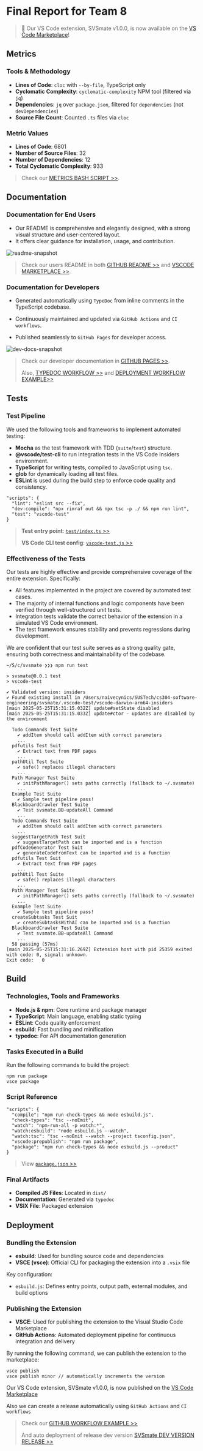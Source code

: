 # Final Report for Team 8

> 🚀  Our VS Code extension, SVSmate v1.0.0, is now available on the [VS Code Marketplace](https://marketplace.visualstudio.com/items?itemName=naivecynics.svsmate)!

## Metrics

### Tools & Methodology

* **Lines of Code**: `cloc` with `--by-file`, TypeScript only
* **Cyclomatic Complexity**: `cyclomatic-complexity` NPM tool (filtered via `jq`)
* **Dependencies**: `jq` over `package.json`, filtered for `dependencies` (not `devDependencies`)
* **Source File Count**: Counted `.ts` files via `cloc`

### Metric Values

* **Lines of Code**: 6801
* **Number of Source Files**: 32
* **Number of Dependencies**: 12
* **Total Cyclomatic Complexity**: 933

> Check our [METRICS BASH SCRIPT >>](https://github.com/naivecynics/SVSmate/blob/main/src/test/metrics.sh).

## Documentation

### Documentation for End Users

* Our README is comprehensive and elegantly designed, with a strong visual structure and user-centered layout. 
* It offers clear guidance for installation, usage, and contribution.

![readme-snapshot](./figures/readme.png)

> Check our users README in both [GITHUB README >>](https://github.com/naivecynics/SVSmate) and [VSCODE MARKETPLACE >>](https://marketplace.visualstudio.com/items?itemName=naivecynics.svsmate).

### Documentation for Developers


* Generated automatically using `TypeDoc` from inline comments in the TypeScript codebase.

* Continuously maintained and updated via `GitHub Actions` and `CI workflows`.

* Published seamlessly to `GitHub Pages` for developer access.

![dev-docs-snapshot](./figures/devdoc.png)

> Check our developer documentation in [GITHUB PAGES >>](https://naivecynics.github.io/SVSmate/).
>
> Also, [TYPEDOC WORKFLOW >>](https://github.com/naivecynics/SVSmate/blob/main/.github/workflows/typedoc.yml) and [DEPLOYMENT WORKFLOW EXAMPLE>>](https://github.com/naivecynics/SVSmate/actions/runs/15238402395)

## Tests

### Test Pipeline

We used the following tools and frameworks to implement automated testing:

- **Mocha** as the test framework with TDD (`suite`/`test`) structure.
- **@vscode/test-cli** to run integration tests in the VS Code Insiders environment.
- **TypeScript** for writing tests, compiled to JavaScript using `tsc`.
- **glob** for dynamically loading all test files.
- **ESLint** is used during the build step to enforce code quality and consistency.

```
"scripts": {
  "lint": "eslint src --fix",
  "dev:compile": "npx rimraf out && npx tsc -p ./ && npm run lint",
  "test": "vscode-test"
}
```

> **Test entry point**: [`test/index.ts` >>](https://github.com/naivecynics/SVSmate/blob/main/src/test/runTest.ts) 
>
> **VS Code CLI test config**: [`vscode-test.js` >>](https://github.com/naivecynics/SVSmate/blob/main/.vscode-test.js)


### Effectiveness of the Tests

Our tests are highly effective and provide comprehensive coverage of the entire extension. Specifically:

- All features implemented in the project are covered by automated test cases.
- The majority of internal functions and logic components have been verified through well-structured unit tests.
- Integration tests validate the correct behavior of the extension in a simulated VS Code environment.
- The test framework ensures stability and prevents regressions during development.

We are confident that our test suite serves as a strong quality gate, ensuring both correctness and maintainability of the codebase.

```
~/S/c/svsmate ❯❯❯ npm run test   

> svsmate@0.0.1 test
> vscode-test

✔ Validated version: insiders
✔ Found existing install in /Users/naivecynics/SUSTech/cs304-software-engineering/svsmate/.vscode-test/vscode-darwin-arm64-insiders
[main 2025-05-25T15:31:15.032Z] update#setState disabled
[main 2025-05-25T15:31:15.033Z] update#ctor - updates are disabled by the environment

  Todo Commands Test Suite
    ✔ addItem should call addItem with correct parameters
    ...
  pdfutils Test Suit
    ✔ Extract text from PDF pages
    ...
  pathUtil Test Suite
    ✔ safe() replaces illegal characters
    ...
  Path Manager Test Suite
    ✔ initPathManager() sets paths correctly (fallback to ~/.svsmate)
    ...
  Example Test Suite
    ✔ Sample test pipeline pass!
  BlackboardCrawler Test Suite
    ✔ Test svsmate.BB-updateAll Command
    ...
  Todo Commands Test Suite
    ✔ addItem should call addItem with correct parameters
    ...
  suggestTargetPath Test Suit
    ✔ suggestTargetPath can be imported and is a function
  pdfCodeGenerator Test Suit
    ✔ generateCodeFromText can be imported and is a function
  pdfutils Test Suit
    ✔ Extract text from PDF pages
    ...
  pathUtil Test Suite
    ✔ safe() replaces illegal characters
    ...
  Path Manager Test Suite
    ✔ initPathManager() sets paths correctly (fallback to ~/.svsmate)
    ...
  Example Test Suite
    ✔ Sample test pipeline pass!
  createSubtasks Test Suit
    ✔ createSubtasksWithAI can be imported and is a function
  BlackboardCrawler Test Suite
    ✔ Test svsmate.BB-updateAll Command
    ...
  58 passing (57ms)
[main 2025-05-25T15:31:16.269Z] Extension host with pid 25359 exited with code: 0, signal: unknown.
Exit code:   0

```

## Build

### Technologies, Tools and Frameworks

* **Node.js & npm**: Core runtime and package manager
* **TypeScript**: Main language, enabling static typing
* **ESLint**: Code quality enforcement
* **esbuild**: Fast bundling and minification
* **typedoc**: For API documentation generation

### Tasks Executed in a Build

Run the following commands to build the project:

```
npm run package
vsce package
```

### Script Reference

```
"scripts": {
  "compile": "npm run check-types && node esbuild.js",
  "check-types": "tsc --noEmit",
  "watch": "npm-run-all -p watch:*",
  "watch:esbuild": "node esbuild.js --watch",
  "watch:tsc": "tsc --noEmit --watch --project tsconfig.json",
  "vscode:prepublish": "npm run package",
  "package": "npm run check-types && node esbuild.js --product"
}
```

> View [`package.json` >>](https://github.com/naivecynics/SVSmate/blob/main/package.json)


### Final Artifacts

* **Compiled JS Files**: Located in `dist/`
* **Documentation**: Generated via `typedoc`
* **VSIX File**: Packaged extension

## Deployment

### Bundling the Extension

* **esbuild**: Used for bundling source code and dependencies
* **VSCE (vsce)**: Official CLI for packaging the extension into a `.vsix` file

Key configuration:

* `esbuild.js`: Defines entry points, output path, external modules, and build options

### Publishing the Extension

* **VSCE**: Used for publishing the extension to the Visual Studio Code Marketplace
* **GitHub Actions**: Automated deployment pipeline for continuous integration and delivery

By running the following command, we can publish the extension to the marketplace:

```
vsce publish
vsce publish minor // automatically increments the version
```

Our VS Code extension, SVSmate v1.0.0, is now published on the [VS Code Marketplace](https://marketplace.visualstudio.com/items?itemName=naivecynics.svsmate)

Also we can create a release automatically using `GitHub Actions` and `CI workflows`

> Check our [GITHUB WORKFLOW EXAMPLE >>](https://github.com/sustech-cs304/team-project-25spring-8/actions/runs/15238197800)
>
> And auto deployment of release dev version [SVSmate DEV VERSION RELEASE >>](https://github.com/sustech-cs304/team-project-25spring-8/releases)
